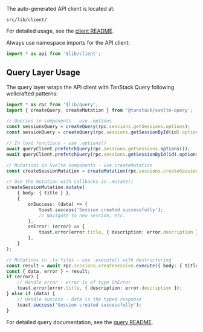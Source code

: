 The auto-generated API client is located at:

```
src/lib/client/
```

For detailed usage, see the [client README](./lib/client/README.md).

Always use namespace imports for the API client:

```typescript
import * as api from '$lib/client';
```

## Query Layer Usage

The query layer wraps the API client with TanStack Query following wellcrafted patterns:

```typescript
import * as rpc from '$lib/query';
import { createQuery, createMutation } from '@tanstack/svelte-query';

// Queries in components - use .options
const sessionsQuery = createQuery(rpc.sessions.getSessions.options);
const sessionQuery = createQuery(rpc.sessions.getSessionById(id).options);

// In load functions - use .options()
await queryClient.prefetchQuery(rpc.sessions.getSessions.options());
await queryClient.prefetchQuery(rpc.sessions.getSessionById(id).options());

// Mutations in Svelte components - use createMutation
const createSessionMutation = createMutation(rpc.sessions.createSession.options);

// Use the mutation with callbacks in .mutate()
createSessionMutation.mutate(
	{ body: { title } },
	{
		onSuccess: (data) => {
			toast.success('Session created successfully');
			// Navigate to new session, etc.
		},
		onError: (error) => {
			toast.error(error.title, { description: error.description });
		},
	}
);

// Mutations in .ts files - use .execute() with destructuring
const result = await rpc.sessions.createSession.execute({ body: { title } });
const { data, error } = result;
if (error) {
	// Handle error - error is of type ShError
	toast.error(error.title, { description: error.description });
} else if (data) {
	// Handle success - data is the typed response
	toast.success('Session created successfully');
}
```

For detailed query documentation, see the [query README](./lib/query/README.md).

